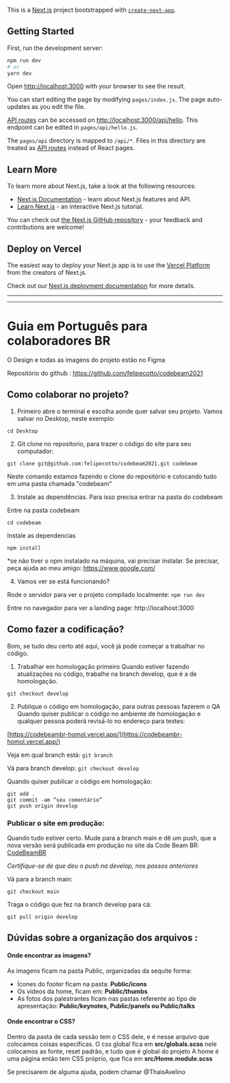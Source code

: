 This is a [Next.js](https://nextjs.org/) project bootstrapped with [`create-next-app`](https://github.com/vercel/next.js/tree/canary/packages/create-next-app).

## Getting Started

First, run the development server:

```bash
npm run dev
# or
yarn dev
```

Open [http://localhost:3000](http://localhost:3000) with your browser to see the result.

You can start editing the page by modifying `pages/index.js`. The page auto-updates as you edit the file.

[API routes](https://nextjs.org/docs/api-routes/introduction) can be accessed on [http://localhost:3000/api/hello](http://localhost:3000/api/hello). This endpoint can be edited in `pages/api/hello.js`.

The `pages/api` directory is mapped to `/api/*`. Files in this directory are treated as [API routes](https://nextjs.org/docs/api-routes/introduction) instead of React pages.

## Learn More

To learn more about Next.js, take a look at the following resources:

- [Next.js Documentation](https://nextjs.org/docs) - learn about Next.js features and API.
- [Learn Next.js](https://nextjs.org/learn) - an interactive Next.js tutorial.

You can check out [the Next.js GitHub repository](https://github.com/vercel/next.js/) - your feedback and contributions are welcome!

## Deploy on Vercel

The easiest way to deploy your Next.js app is to use the [Vercel Platform](https://vercel.com/new?utm_medium=default-template&filter=next.js&utm_source=create-next-app&utm_campaign=create-next-app-readme) from the creators of Next.js.

Check out our [Next.js deployment documentation](https://nextjs.org/docs/deployment) for more details.



_________________

_________________


# Guia em Português para colaboradores BR


O Design e todas as imagens do projeto estão no Figma



Repositório do github :
https://github.com/felipecotto/codebeam2021



## Como colaborar no projeto?


1. Primeiro abre o terminal e escolha aonde quer salvar seu projeto. Vamos salvar no Desktop, neste exemplo:

```
cd Desktop
```
 
2. Git clone no repositorio, para trazer o código do site para seu computador:

```
git clone git@github.com:felipecotto/codebeam2021.git codebeam
```

Neste comando estamos fazendo o clone do repositório e colocando tudo em uma pasta chamada "codebeam"

3. Instale as dependências. Para isso precisa entrar na pasta do codebeam

Entre na pasta codebeam
```
cd codebeam
```

Instale as dependencias

```
npm install
```

*se não tiver o npm instalado na máquina, vai precisar instalar. Se precisar, peça ajuda ao meu amigo:
https://www.google.com/


4. Vamos ver se está funcionando? 

Rode o servidor para ver o projeto compilado localmente:
```npm run dev```

Entre no navegador para ver a landing page:
http://localhost:3000




## Como fazer a codificação?


Bom, se tudo deu certo até aqui, você já pode começar a trabalhar no código.

1. Trabalhar em homologação primeiro
Quando estiver fazendo atualizações no código, trabalhe na branch develop, que é a de homologação.

```git checkout develop```

2. Publique o código em homologação, para outras pessoas fazerem o QA
Quando quiser publicar o código no ambiente de homologação e qualquer pessoa poderá revisá-lo no endereço para testes:

[https://codebeambr-homol.vercel.app/](https://codebeambr-homol.vercel.app/)

Veja em qual branch está:
```git branch```

Vá para branch develop:
```git checkout develop```

Quando quiser publicar o código em homologação:

```
git add .
git commit -am “seu comentário”
git push origin develop
```



### Publicar o site em produção:
Quando tudo estiver certo. Mude para a branch main e dê um push, que a nova versão será publicada em produção no site da Code Beam BR:
[CodeBeamBR](https://www.codebeambr.com/)

*Certifique-se de que deu o push na develop, nos passos anteriores*

Vá para a branch main:

```
git checkout main
```

Traga o código que fez na branch develop para cá:

```
git pull origin develop
```




## Dúvidas sobre a organização dos arquivos :


#### Onde encontrar as imagens?
As imagens ficam na pasta Public, organizadas da sequite forma:

* Ícones do footer ficam na pasta:
**Public/icons**
* Os vídeos da home, ficam em:
**Public/thumbs**
* As fotos dos palestrantes ficam nas pastas referente ao tipo de apresentação:
**Public/keynotes, Public/panels ou Public/talks**

#### Onde encontrar o CSS?
Dentro da pasta de cada sessão tem o CSS dele, e é nesse arquivo que colocamos coisas específicas.
O css global fica em **src/globals.scss** nele colocamos as fonte, reset padrão, e tudo que é global do projeto
A home é uma página então tem CSS próprio, que fica em **src/Home.module.scss**


Se precisarem de alguma ajuda, podem chamar @ThaisAvelino
